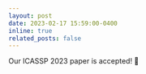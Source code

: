 ```yaml
---
layout: post
date: 2023-02-17 15:59:00-0400
inline: true
related_posts: false
---
```


Our ICASSP 2023 paper is accepted! 🎉